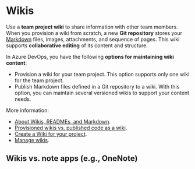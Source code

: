 # Wikis

Use a **team project wiki** to share information with other team members. When you provision a wiki from scratch, a new **Git repository** stores your [Markdown](./languages.md#markdown) files, images, attachments, and sequence of pages. This wiki supports **collaborative editing** of its content and structure.

In Azure DevOps, you have the following **options for maintaining wiki content**:

- Provision a wiki for your team project. This option supports only one wiki for the team project.
- Publish Markdown files defined in a Git repository to a wiki. With this option, you can maintain several versioned wikis to support your content needs.

More information:

- [About Wikis, READMEs, and Markdown](https://docs.microsoft.com/en-us/azure/devops/project/wiki/about-readme-wiki?view=azure-devops).
- [Provisioned wikis vs. published code as a wiki](https://docs.microsoft.com/en-us/azure/devops/project/wiki/provisioned-vs-published-wiki?view=azure-devops).
- [Create a Wiki for your project](https://docs.microsoft.com/en-us/azure/devops/project/wiki/wiki-create-repo?view=azure-devops&tabs=browser).
- [Manage wikis](https://docs.microsoft.com/en-us/azure/devops/project/wiki/manage-wikis?view=azure-devops).

## Wikis vs. note apps (e.g., OneNote)
